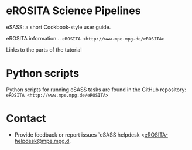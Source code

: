 eROSITA Science Pipelines
==============

eSASS: a short Cookbook-style user guide.

eROSITA information... `eROSITA <http://www.mpe.mpg.de/eROSITA>`

Links to the parts of the tutorial


Python scripts
==============

Python scripts for running eSASS tasks are found in the GitHub repository: `eROSITA <http://www.mpe.mpg.de/eROSITA>`

Contact
=========

- Provide feedback or report issues `eSASS helpdesk <eROSITA-helpdesk@mpe.mpg.d.
